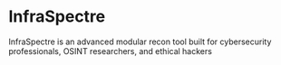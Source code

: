 # InfraSpectre
InfraSpectre is an advanced modular recon tool built for cybersecurity professionals, OSINT researchers, and ethical hackers
